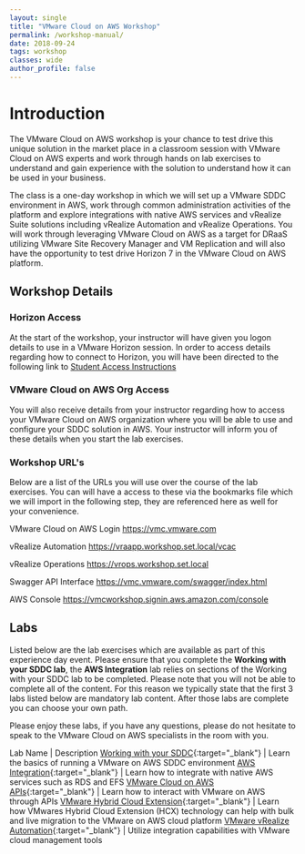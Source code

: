 ```yaml
---
layout: single
title: "VMware Cloud on AWS Workshop"
permalink: /workshop-manual/
date: 2018-09-24
tags: workshop
classes: wide
author_profile: false
---
```

# Introduction

The VMware Cloud on AWS workshop is your chance to test drive this unique solution in the market place in a classroom session with VMware Cloud on AWS experts and work through hands on lab exercises to understand and gain experience with the solution to understand how it can be used in your business.

The class is a one-day workshop in which we will set up a VMware SDDC environment in AWS, work through common administration activities of the platform and explore integrations with native AWS services and vRealize Suite solutions including vRealize Automation and vRealize Operations.
You will work through leveraging VMware Cloud on AWS as a target for DRaaS utilizing VMware Site Recovery Manager and VM Replication and will also have the opportunity to test drive Horizon 7 in the VMware Cloud on AWS platform.

## Workshop Details

### Horizon Access

At the start of the workshop, your instructor will have given you logon details to use in a VMware Horizon session. In order to access details regarding how to connect to Horizon, you will have been directed to the following link to [Student Access Instructions](https://vmc-field-team.github.io/student-access/)

### VMware Cloud on AWS Org Access

You will also receive details from your instructor regarding how to access your VMware Cloud on AWS organization where you will be able to use and configure your SDDC solution in AWS. Your instructor will inform you of these details when you start the lab exercises.

### Workshop URL's

Below are a list of the URLs you will use over the course of the lab exercises. You can will have a access to these via the bookmarks file which we will import in the following step, they are referenced here as well for your convenience.

VMware Cloud on AWS Login <https://vmc.vmware.com>

vRealize Automation <https://vraapp.workshop.set.local/vcac>

vRealize Operations <https://vrops.workshop.set.local>

Swagger API Interface <https://vmc.vmware.com/swagger/index.html>

AWS Console <https://vmcworkshop.signin.aws.amazon.com/console>

## Labs

Listed below are the lab exercises which are available as part of this experience day event. Please ensure that you complete the **Working with your SDDC lab**, the **AWS Integration** lab relies on sections of the Working with your SDDC lab to be completed. Please note that you will not be able to complete all of the content. For this reason we typically state that the first 3 labs listed below are mandatory lab content. After those labs are complete you can choose your own path. 
<!---
If you are interested in exploring the DRaaS use case in the **VMware Site Recovery Manager** lab, you will need to pair up with another team so that one team can be the "protected site" and the other team can be the "failover" site. All other labs can be completed individually.
-->
Please enjoy these labs, if you have any questions, please do not hesitate to speak to the VMware Cloud on AWS specialists in the room with you.

Lab Name | Description
[Working with your SDDC](https://vmc-field-team.github.io/labs/v2/working-with-sddc-lab/){:target="_blank"} | Learn the basics of running a VMware on AWS SDDC environment
[AWS Integration](https://vmc-field-team.github.io/labs/v2/aws-integration-lab/){:target="_blank"} | Learn how to integrate with native AWS services such as RDS and EFS
[VMware Cloud on AWS APIs](https://vmc-field-team.github.io/labs/v2/api-lab/){:target="_blank"} | Learn how to interact with VMware on AWS through APIs
[VMware Hybrid Cloud Extension](https://vmc-field-team.github.io/labs/v2/hcx-lab/){:target="_blank"} | Learn how VMwares Hybrid Cloud Extension (HCX) technology can help with bulk and live migration to the VMware on AWS cloud platform
[VMware vRealize Automation](https://vmc-field-team.github.io/labs/v2/vra-lab/){:target="_blank"} | Utilize integration capabilities with VMware cloud management tools

<!--
[VMware Site Recovery Manager](https://vmc-field-team.github.io/labs/v2/srm-lab/){:target="_blank"} | Learn how you can utilize VMware on AWS for DRaaS use cases
-->